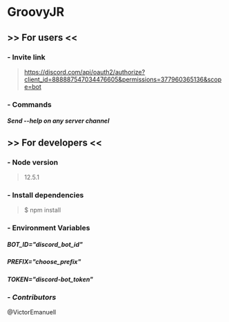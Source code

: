 # GroovyJR

## >> For users <<

### - Invite link

> https://discord.com/api/oauth2/authorize?client_id=888887547034476605&permissions=377960365136&scope=bot

### - Commands

##### Send --help on any server channel

## >> For developers <<

### - Node version

> 12.5.1

### - Install dependencies

> $ npm install

### - Environment Variables

##### BOT_ID="discord_bot_id"
##### PREFIX="choose_prefix"
##### TOKEN="discord-bot_token"

### - _Contributors_

@VictorEmanuell
